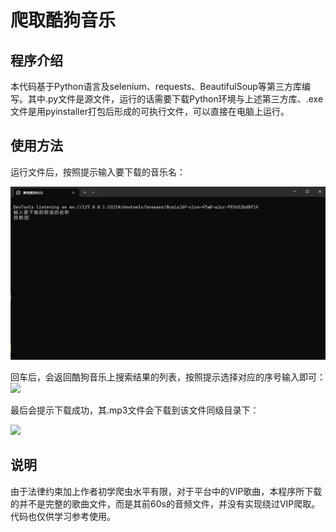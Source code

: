 # 爬取酷狗音乐

## 程序介绍

本代码基于Python语言及selenium、requests、BeautifulSoup等第三方库编写。其中.py文件是源文件，运行的话需要下载Python环境与上述第三方库、.exe文件是用pyinstaller打包后形成的可执行文件，可以直接在电脑上运行。

## 使用方法

运行文件后，按照提示输入要下载的音乐名：

![](https://github.com/Poseidon-fan/-/blob/main/img/p1.png?raw=true)

回车后，会返回酷狗音乐上搜索结果的列表，按照提示选择对应的序号输入即可：
![]([C:\Users\86186\Desktop\33215ce93108806f8655d5728c2bc29.png](https://github.com/Poseidon-fan/-/blob/main/img/p2.png?raw=true))

最后会提示下载成功，其.mp3文件会下载到该文件同级目录下：

![]([C:\Users\86186\Desktop\002afa18c66b4d13d9a372532e58d97.png](https://github.com/Poseidon-fan/-/blob/main/img/p3.png?raw=true))

## 说明

由于法律约束加上作者初学爬虫水平有限，对于平台中的VIP歌曲，本程序所下载的并不是完整的歌曲文件，而是其前60s的音频文件，并没有实现绕过VIP爬取。代码也仅供学习参考使用。
